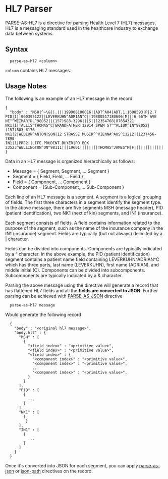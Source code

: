 # HL7 Parser

PARSE-AS-HL7 is a directive for parsing Health Level 7 (HL7) messages.
HL7 is a messaging standard used in the healthcare industry to exchange data between systems.

## Syntax

```
  parse-as-hl7 <column>
```

```column``` contains HL7 messages.

## Usage Notes

The following is an example of an HL7 message in the record:

```
{
  "body" : "MSH|^~\&||.|||199908180016||ADT^A04|ADT.1.1698593|P|2.7
PID|1||000395122||LEVERKUHN^ADRIAN^C||19880517180606|M|||6 66TH AVE NE^^WEIMAR^DL^98052||(157)983-3296|||S||12354768|87654321
NK1|1|TALLIS^THOMAS^C|GRANDFATHER|12914 SPEM ST^^ALIUM^IN^98052|(157)883-6176
NK1|2|WEBERN^ANTON|SON|12 STRASSE MUSIK^^VIENNA^AUS^11212|(123)456-7890
IN1|1|PRE2||LIFE PRUDENT BUYER|PO BOX 23523^WELLINGTON^ON^98111|||19601||||||||THOMAS^JAMES^M|F|||||||||||||||||||ZKA535529776"
}
```

Data in an HL7 message is organized hierarchically as follows:

* Message = { Segment, Segment, ... Segment }
* Segment = { Field, Field, ... Field }
* Field = { Component, ... Component }
* Component = {Sub-Component, ... Sub-Component }

Each line of an HL7 message is a segment. A segment is a logical grouping of fields. The first three characters in a
segment identify the segment type. In the above message, there are five segments MSH (message header), PID (patient
identification), two NK1 (next of kin) segments, and IN1 (insurance).

Each segment consists of fields. A field contains information related to the purpose of the segment, such as the name
of the insurance company in the IN1 (insurance) segment. Fields are typically (but not always) delimited by a |
character.

Fields can be divided into components. Components are typically indicated by a ^ character. In the above example,
the PID (patient identification) segment contains a patient name field containing LEVERKUHN^ADRIAN^C which has three
parts, last name (LEVERKUHN), first name (ADRIAN), and middle initial (C). Components can be divided into
subcomponents. Subcomponents are typically indicated by a & character.

Parsing the above message using the directive will generate a record that has flattened HL7 fields and all
the **fields are converted to JSON**. Further parsing can be achieved with [PARSE-AS-JSON](parse-as-json.md) directive

```
  parse-as-hl7 message
```

Would generate the following record

```
  {
    "body" : "<original hl7 message>",
    "body.hl7" : {
      "MSH" : [
        {
          "<field index>" : "<primitive value>",
          "<field index>" : "<primitive value>",
          "<field index>" : {
            "<component index>" : "<primitive value>",
            "<component index>" : "<primitive value>",
            ...
            "<component index>" : "<primitive value>",
          }
        }
      ],
      "PID" : [
        {
          ...
        }
      ]
      "NK1" : [
        {
         }
      ],
      "IN1" : [
        {
          ...
        }
      ]
    }
  }
```

Once it's converted into JSON for each segment, you can apply [parse-as-json](parse-as-json.md) or [json-path](json-path.md) directives on the record. 
